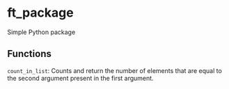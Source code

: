 # ft_package

Simple Python package

## Functions

`count_in_list`: Counts and return the number of elements that are equal to the second argument present in the first argument.